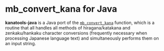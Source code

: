 # mb_convert_kana for Java

<b>kanatools-java</b> is a Java port of the [```mb_convert_kana```](http://www.php.net/manual/en/function.mb-convert-kana.php) function, which is a routine that all handles all methods of hiragana/katakana and zenkaku/hankaku character conversions (frequently necessary when processing Japanese language text) and simultaneously performs them on an input string.

